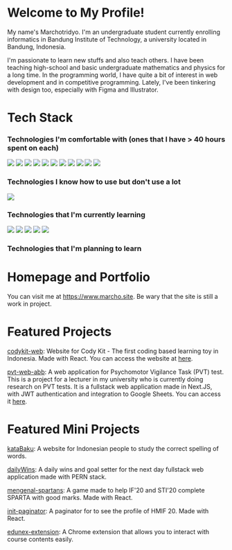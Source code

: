 # Welcome to My Profile!
My name's Marchotridyo. I'm an undergraduate student currently enrolling informatics in Bandung Institute of Technology, a university located in Bandung, Indonesia.

I'm passionate to learn new stuffs and also teach others. I have been teaching high-school and basic undergraduate mathematics and physics for a long time. In the programming world, I have quite a bit of interest in web development and in competitive programming. Lately, I've been tinkering with design too, especially with Figma and Illustrator.


# Tech Stack
### Technologies I'm comfortable with (ones that I have > 40 hours spent on each)
<img src="https://img.shields.io/badge/Python-FFD43B?style=for-the-badge&logo=python&logoColor=darkgreen" /> <img src="https://img.shields.io/badge/HTML5-E34F26?style=for-the-badge&logo=html5&logoColor=white" />
<img src="https://img.shields.io/badge/CSS3-1572B6?style=for-the-badge&logo=css3&logoColor=white" />
<img src="https://img.shields.io/badge/JavaScript-F7DF1E?style=for-the-badge&logo=javascript&logoColor=black"/>
<img src="https://img.shields.io/badge/figma-%23F24E1E.svg?style=for-the-badge&logo=figma&logoColor=white">
<img src="https://img.shields.io/badge/React-20232A?style=for-the-badge&logo=react&logoColor=61DAFB">
<img src="https://img.shields.io/badge/c-%2300599C.svg?style=for-the-badge&logo=c&logoColor=white">
<img src="https://img.shields.io/badge/java-%23ED8B00.svg?style=for-the-badge&logo=java&logoColor=white">
<img src="https://img.shields.io/badge/Tailwind_CSS-38B2AC?style=for-the-badge&logo=tailwind-css&logoColor=white">
<img src="https://img.shields.io/badge/postgres-%23316192.svg?style=for-the-badge&logo=postgresql&logoColor=white">
<img src="https://img.shields.io/badge/mysql-%2300f.svg?style=for-the-badge&logo=mysql&logoColor=white">

### Technologies I know how to use but don't use a lot
<img src="https://img.shields.io/badge/C%2B%2B-00599C?style=for-the-badge&logo=c%2B%2B&logoColor=white" />

### Technologies that I'm currently learning
<img src="https://img.shields.io/badge/Node.js-339933?style=for-the-badge&logo=nodedotjs&logoColor=white"> <img src="https://img.shields.io/badge/Express.js-000000?style=for-the-badge&logo=express&logoColor=white"/> <img src="https://img.shields.io/badge/Next-black?style=for-the-badge&logo=next.js&logoColor=white"> <img src="https://img.shields.io/badge/Go-00ADD8?style=for-the-badge&logo=go&logoColor=white"> <img src="https://img.shields.io/badge/MongoDB-4EA94B?style=for-the-badge&logo=mongodb&logoColor=white">


### Technologies that I'm planning to learn

# Homepage and Portfolio
You can visit me at https://www.marcho.site. Be wary that the site is still a work in project.

# Featured Projects
<a href="https://github.com/acomarcho/codykit-web">codykit-web</a>: Website for Cody Kit - The first coding based learning toy in Indonesia. Made with React. You can access the website at <a href="https://codykit.id/">here</a>.

<a href="https://github.com/acomarcho/pvt-web-app">pvt-web-abb</a>: A web application for Psychomotor Vigilance Task (PVT) test. This is a project for a lecturer in my university who is currently doing research on PVT tests. It is a fullstack web application made in Next.JS, with JWT authentication and integration to Google Sheets. You can access it <a href="https://pvt-online-v092022.vercel.app/">here</a>.

# Featured Mini Projects
<a href="https://github.com/acomarcho/kataBaku">kataBaku</a>:  A website for Indonesian people to study the correct spelling of words.

<a href="https://github.com/acomarcho/dailywins-FE">dailyWins</a>: A daily wins and goal setter for the next day fullstack web application made with PERN stack.

<a href="https://github.com/acomarcho/mengenal-spartans">mengenal-spartans</a>: A game made to help IF'20 and STI'20 complete SPARTA with good marks. Made with React.

<a href="https://github.com/acomarcho/init-paginator">init-paginator</a>: A paginator for to see the profile of HMIF 20. Made with React.

<a href="https://github.com/acomarcho/edunex-extension">edunex-extension</a>: A Chrome extension that allows you to interact with course contents easily.
	
